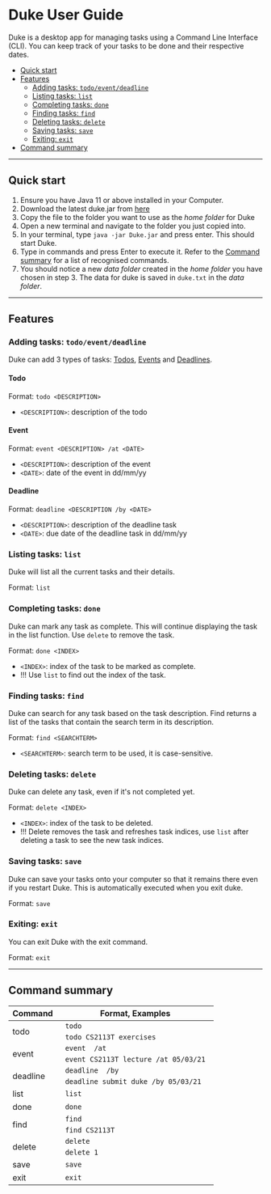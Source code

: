 # Duke User Guide

Duke is a desktop app for managing tasks using a Command Line Interface (CLI). You can keep track of your tasks to be done and their respective dates. 

* [Quick start](#quick-start)
* [Features](#features)
    * [Adding tasks: `todo/event/deadline`](#add)
    * [Listing tasks: `list`](#list)
    * [Completing tasks: `done`](#done)
    * [Finding tasks: `find`](#find)
    * [Deleting tasks: `delete`](#delete)
    * [Saving tasks: `save`](#save)
    * [Exiting: `exit`](#exit)
* [Command summary](#command-summary)

---

## Quick start
1. Ensure you have Java 11 or above installed in your Computer. 
2. Download the latest duke.jar from [here](https://github.com/huachen24/ip/releases/tag/v0.2)
3. Copy the file to the folder you want to use as the _home folder_ for Duke
4. Open a new terminal and navigate to the folder you just copied into. 
5. In your terminal, type `java -jar Duke.jar` and press enter. This should start Duke. 
6. Type in commands and press Enter to execute it. 
    Refer to the [Command summary](#command-summary) for a list of recognised commands. 
7. You should notice a new _data folder_ created in the _home folder_ you have chosen in step 3. The data for duke is saved in `duke.txt` in the _data folder_. 

---

## Features 

### <a name="add"></a>Adding tasks: `todo/event/deadline`
Duke can add 3 types of tasks: [Todos](#todo), [Events](#event) and [Deadlines](#deadline). 

#### Todo
Format: `todo <DESCRIPTION>`
* `<DESCRIPTION>`: description of the todo

#### Event
Format: `event <DESCRIPTION> /at <DATE>`
* `<DESCRIPTION>`: description of the event
* `<DATE>`: date of the event in dd/mm/yy

#### Deadline
Format: `deadline <DESCRIPTION /by <DATE>`
* `<DESCRIPTION>`: description of the deadline task
* `<DATE>`: due date of the deadline task in dd/mm/yy


### <a name="list"></a>Listing tasks: `list`
Duke will list all the current tasks and their details. 

Format: `list`


### <a name="done"></a>Completing tasks: `done`
Duke can mark any task as complete. This will continue displaying the task in the list function. Use `delete` to remove the task. 

Format: `done <INDEX>`
* `<INDEX>`: index of the task to be marked as complete. 
* !!! Use `list` to find out the index of the task. 


### <a name="find"></a>Finding tasks: `find`
Duke can search for any task based on the task description. Find returns a list of the tasks that contain the search term in its description. 

Format: `find <SEARCHTERM>`
* `<SEARCHTERM>`: search term to be used, it is case-sensitive. 


### <a name="delete"></a>Deleting tasks: `delete`
Duke can delete any task, even if it's not completed yet. 

Format: `delete <INDEX>`
* `<INDEX>`: index of the task to be deleted. 
* !!! Delete removes the task and refreshes task indices, use `list` after deleting a task to see the new task indices. 

### <a name="save"></a>Saving tasks: `save`
Duke can save your tasks onto your computer so that it remains there even if you restart Duke. This is automatically executed when you exit duke. 

Format: `save`


### <a name="exit"></a>Exiting: `exit`
You can exit Duke with the exit command. 

Format: `exit`

---

## Command summary

<table>
    <thead>
        <tr>
            <th>Command</th>
            <th>Format, Examples</th>
        </tr>
    </thead>
    <tbody>
        <tr>
            <td rowspan=2>todo</td>
            <td> <code> todo <DESCRIPTION> </code> </td>
        </tr>
        <tr>
            <td> <code> todo CS2113T exercises </code> </td>
        </tr>
        <tr>
            <td rowspan=2>event</td>
            <td> <code> event <DESCRIPTION> /at <DATE(dd/mm/yy)> </code> </td>
        </tr>
        <tr>
            <td> <code> event CS2113T lecture /at 05/03/21 </code> </td>
        </tr>
        <tr>
            <td rowspan=2>deadline</td>
            <td> <code> deadline <DESCRIPTION> /by <DATE(dd/mm/yy)> </code> </td>
        </tr>
        <tr>
            <td> <code> deadline submit duke /by 05/03/21 </code> </td>
        </tr>
        <tr>
            <td>list</td>
            <td> <code> list </code> </td>
        </tr>
        <tr>
            <td>done</td>
            <td> <code> done </code> </td>
        </tr>
        <tr>
            <td rowspan=2>find</td>
            <td> <code> find <SEARCHTERM> </code> </td>
        </tr>
        <tr>
            <td> <code> find CS2113T </code> </td>
        </tr>
        <tr>
            <td rowspan=2>delete</td>
            <td> <code> delete <INDEX> </code> </td>
        </tr>
        <tr>
            <td> <code> delete 1 </code> </td>
        </tr>
        <tr>
            <td>save</td>
            <td> <code> save </code> </td>
        </tr>
        <tr>
            <td>exit</td>
            <td> <code> exit </code> </td>
        </tr>
    </tbody>
</table>
